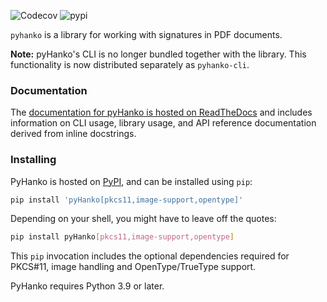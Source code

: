 ![Codecov](https://img.shields.io/codecov/c/github/MatthiasValvekens/pyHanko)
![pypi](https://img.shields.io/pypi/v/pyHanko.svg)


``pyhanko`` is a library for working with signatures in PDF documents.

**Note:** pyHanko's CLI is no longer bundled together with the library. This functionality is now
distributed separately as ``pyhanko-cli``.

### Documentation

The [documentation for pyHanko is hosted on ReadTheDocs](https://pyhanko.readthedocs.io/en/latest/)
and includes information on CLI usage, library usage, and API reference documentation derived from
inline docstrings.

### Installing

PyHanko is hosted on [PyPI](https://pypi.org/project/pyHanko/),
and can be installed using `pip`:

```bash
pip install 'pyHanko[pkcs11,image-support,opentype]'
```

Depending on your shell, you might have to leave off the quotes:

```bash
pip install pyHanko[pkcs11,image-support,opentype]
```

This `pip` invocation includes the optional dependencies required for PKCS#11, image handling and
OpenType/TrueType support.

PyHanko requires Python 3.9 or later.